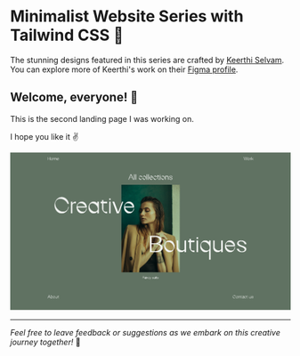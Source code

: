 # Minimalist Website Series with Tailwind CSS 🚀

The stunning designs featured in this series are crafted by [Keerthi Selvam](https://www.linkedin.com/in/keerthi-%E2%9A%A1-a7879316b/). You can explore more of Keerthi's work on their [Figma profile](https://www.figma.com/@keerthiselvam).

## Welcome, everyone! 👋

This is the second landing page I was working on.

I hope you like it ✌️

![Football Landing Page](/banner.png)

---

_Feel free to leave feedback or suggestions as we embark on this creative journey together!_ 🌟
